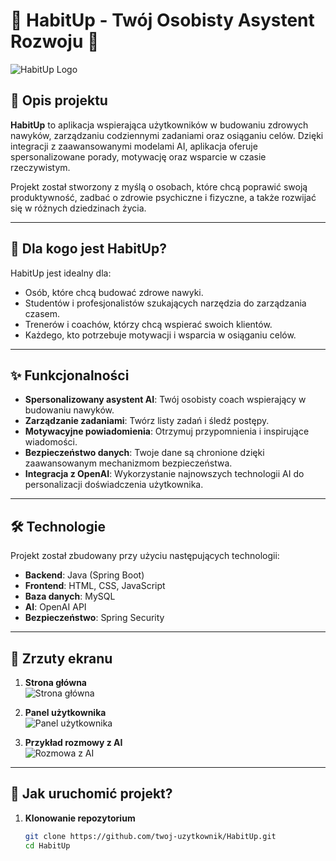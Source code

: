 # 🌟 HabitUp - Twój Osobisty Asystent Rozwoju 🌟

![HabitUp Logo](https://placehold.co/600x200?text=HabitUp+Logo) <!-- Możesz podmienić na logo projektu -->

## 📖 Opis projektu

**HabitUp** to aplikacja wspierająca użytkowników w budowaniu zdrowych nawyków, zarządzaniu codziennymi zadaniami oraz osiąganiu celów. Dzięki integracji z zaawansowanymi modelami AI, aplikacja oferuje spersonalizowane porady, motywację oraz wsparcie w czasie rzeczywistym.

Projekt został stworzony z myślą o osobach, które chcą poprawić swoją produktywność, zadbać o zdrowie psychiczne i fizyczne, a także rozwijać się w różnych dziedzinach życia.

---

## 🎯 Dla kogo jest HabitUp?

HabitUp jest idealny dla:
- Osób, które chcą budować zdrowe nawyki.
- Studentów i profesjonalistów szukających narzędzia do zarządzania czasem.
- Trenerów i coachów, którzy chcą wspierać swoich klientów.
- Każdego, kto potrzebuje motywacji i wsparcia w osiąganiu celów.

---

## ✨ Funkcjonalności

- **Spersonalizowany asystent AI**: Twój osobisty coach wspierający w budowaniu nawyków.
- **Zarządzanie zadaniami**: Twórz listy zadań i śledź postępy.
- **Motywacyjne powiadomienia**: Otrzymuj przypomnienia i inspirujące wiadomości.
- **Bezpieczeństwo danych**: Twoje dane są chronione dzięki zaawansowanym mechanizmom bezpieczeństwa.
- **Integracja z OpenAI**: Wykorzystanie najnowszych technologii AI do personalizacji doświadczenia użytkownika.

---

## 🛠️ Technologie

Projekt został zbudowany przy użyciu następujących technologii:
- **Backend**: Java (Spring Boot)
- **Frontend**: HTML, CSS, JavaScript
- **Baza danych**: MySQL
- **AI**: OpenAI API
- **Bezpieczeństwo**: Spring Security

---

## 📸 Zrzuty ekranu

1. **Strona główna**  
   ![Strona główna](https://placehold.co/800x400?text=Strona+główna)

2. **Panel użytkownika**  
   ![Panel użytkownika](https://placehold.co/800x400?text=Panel+użytkownika)

3. **Przykład rozmowy z AI**  
   ![Rozmowa z AI](https://placehold.co/800x400?text=Rozmowa+z+AI)

---

## 🚀 Jak uruchomić projekt?

1. **Klonowanie repozytorium**  
   ```bash
   git clone https://github.com/twoj-uzytkownik/HabitUp.git
   cd HabitUp
